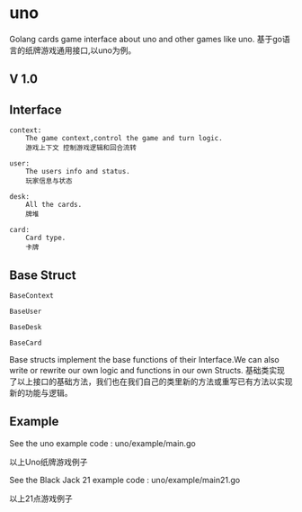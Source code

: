 # uno
Golang cards game interface about uno and other games like uno.
基于go语言的纸牌游戏通用接口,以uno为例。

## V 1.0

## Interface

	context:
		The game context,control the game and turn logic.
		游戏上下文 控制游戏逻辑和回合流转
  
  	user:
  		The users info and status.
  		玩家信息与状态
  
  	desk:
  		All the cards.
  		牌堆
  
  	card:
  		Card type.
  		卡牌
  
## Base Struct

	BaseContext
	
	BaseUser
	
	BaseDesk
	
	BaseCard
	
Base structs implement the base functions of their Interface.We can also write or rewrite our own logic and functions in our own Structs.
基础类实现了以上接口的基础方法，我们也在我们自己的类里新的方法或重写已有方法以实现新的功能与逻辑。
  
## Example

  See the uno example code : uno/example/main.go
  
  以上Uno纸牌游戏例子
  
  See the Black Jack 21 example code : uno/example/main21.go
  
  以上21点游戏例子